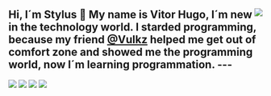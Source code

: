 ## Hi, I´m Stylus 🤙  <img align = "right" src="lobinis.gif">  My name is Vitor Hugo, I´m new in the technology world. I starded programming, because my friend [@Vulkz](https://github.com/Vulkz) helped me get out of comfort zone and showed me the programming world, now I´m learning programmation.  --- 
![](https://img.shields.io/badge/-JavaScript-F7DF1E?style=for-the-badge&logo=JavaScript&logoColor=242424) 
![](https://img.shields.io/badge/-HTML5-E34F26?style=for-the-badge&logo=HTML5&logoColor=242424) 
![](https://img.shields.io/badge/-CSS3-3776AB?style=for-the-badge&logo=CSS3&logoColor=242424) 
![](https://img.shields.io/badge/-Python-4d55c9?style=for-the-badge&logo=Python&logoColor=242424)
